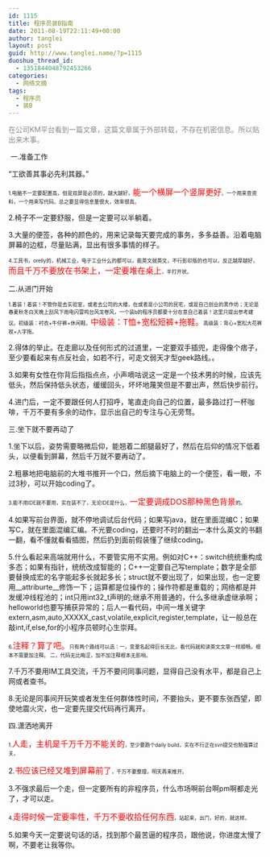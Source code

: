 ```yaml
---
id: 1115
title: 程序员装B指南
date: 2011-08-19T22:11:49+00:00
author: tanglei
layout: post
guid: http://www.tanglei.name/?p=1115
duoshuo_thread_id:
  - 1351844048792453266
categories:
  - 网络文摘
tags:
  - 程序员
  - 装B
---
```

<span style="color: #888888;">在公司KM平台看到一篇文章，这篇文章属于外部转载，不存在机密信息。所以贴出来木事。</span>

<div>
   一.准备工作
</div>

“工欲善其事必先利其器。”

<span style="font-size: x-small;">1.电脑不一定要配置高，但是双屏是必须的，越大越好，</span><span style="color: #ff0000; font-size: medium;">能一个横屏一个竖屏更好</span><span style="font-size: x-small;">。一个用来查资料，一个用来写代码。总之要显得信息量很大，效率很高。</span>

2.椅子不一定要舒服，但是一定要可以半躺着。

3.大量的便签，各种的颜色的，用来记录每天要完成的事务，多多益善。沿着电脑屏幕的边框，尽量贴满，显出有很多事情的样子。

<span style="font-size: x-small;">4.工具书，orelly的，机械工业，电子工业什么的都可以，能英文就英文，不行影印版的也可以，反正越厚越好，</span><span style="color: #ff0000; font-size: medium;">而且千万不要放在书架上，一定要堆在桌上</span><span style="font-size: x-small;">，半打开状。</span>

二.从进门开始

<span style="font-size: x-small;">1.着装！着装！不管你是去实验室，或者去公司的大楼，在或者是小公司的民宅，或是自己创业的黑作坊；无论是春夏秋冬白天晚上刮风下雨电闪雷鸣台风龙卷风，一个装b的程序员都要十分在意自己着装！这里只提出参考建议。初级装：衬衣+牛仔裤+休闲鞋。</span><span style="color: #ff0000; font-size: medium;">中级装：T恤+宽松短裤+拖鞋。</span><span style="font-size: x-small;">高级装：背心+宽松大花裤衩+人字拖。</span>

2.得体的举止。在走廊以及任何形式的过道里，一定要双手插兜，走得像个痞子，至少要看起来有点反社会，如若不行，可走文弱天才型geek路线。。

3.如果有女性在你背后指指点点，小声嘀咕说这一定是一个技术男的时候，应该先低头，然后保持低头状态，缓缓回头，坏坏地蔑笑但是不要出声，然后快步前行。

4.进门后，一定不要跟任何人打招呼，笔直走向自己的位置，最多路过打一杯咖啡，千万不要有多余的动作，显示出自己的专注与心无旁骛。

三.坐下就不要再动了

1.坐下以后，姿势需要略微后仰，能翘着二郎腿最好了，然后在后仰的情况下低着头，以便看到屏幕，然后千万就不要再动了。

2.粗暴地把电脑前的大堆书推开一个口，然后摘下电脑上的一个便签，看一眼，不过3秒，可以开始coding了。

<span style="font-size: x-small;">3.能不用IDE就不要用，实在装不了，无论IDE是什么，</span><span style="color: #ff0000; font-size: medium;">一定要调成DOS那种黑色背景</span><span style="font-size: x-small;">的。</span>

4.如果写前台界面，就不停地调试后台代码；如果写java，就在里面混编C；如果写C，就在里面混编汇编。不光要coding，还要时不时的翻出一本什么英文的书翻一翻，看不懂就看看插图，然后扔到面前假装懂了继续coding。

5.什么看起来高端就用什么，不要管实用不实用。例如对C++：switch统统重构成多态；如果有指针，统统改成智能的；C++一定要自己写template；数字是全部要替换成宏的名字能起多长就起多长；struct就不要出现了，如果出现，也一定要用\_\_attriburte\_\_修饰一下；运算都是位操作的；操作符都是重载的；网络都是并发缓冲线程池的；int只用int32\_t声明的;继承不用普通的，什么多继承虚继承啊；helloworld也要写捕获异常的；后人一看代码，中间一堆关键字extern,asm,auto,XXXXX\_cast,volatile,explicit,register,template，让一般总在敲int,if,else,for的小程序员顿时心生崇拜。

<span style="font-size: x-small;">6.</span><span style="color: #ff0000; font-size: medium;">注释？算了吧。</span><span style="font-size: x-small;">只有两个路线可以选：一，变量名起得巨长无比，看代码就和读英文文章一样顺畅，根本不需要加注释。 二，代码无比晦涩，加不加注释根本无影响。</span>

7.千万不要用IM工具交流，千万不要问同事问题，显得自己没有水平，都是自己上网或者查书。

8.无论是同事间开玩笑或者发生任何群体性时间，不要抬头，更不要东张西望，即使地震火灾，也一定要先提交代码再行离开。

四.潇洒地离开

<span style="font-size: x-small;">1.</span><span style="color: #ff0000; font-size: medium;">人走，主机是千万千万不能关的</span><span style="font-size: x-small;">，至少要跑个daily build，实在不行正在svn提交也勉强算过关。</span>

2.<span style="color: #ff0000; font-size: medium;">书应该已经又堆到屏幕前了</span><span style="font-size: x-small;">，千万不要整理，明天再来推开。</span>

3.不强求最后一个走，但一定要所有的非程序员，什么市场啊前台啊pm啊都走光了，才可以走。

<span style="font-size: x-small;">4.</span><span style="color: #ff0000; font-size: medium;">走得时候一定要率性，千万不要收拾任何东西</span><span style="font-size: x-small;">，站起来，出门，好的，就这样。</span>

5.如果今天一定要说句话的话，找到那个最苦逼的程序员，跟他说，你进度太慢了啊，不要老让我等你。
